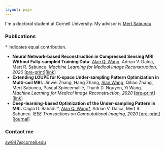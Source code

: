 ```yaml
---
layout: page
---
```


I'm a doctoral student at Cornell University. My advisor is [Mert Sabuncu](https://sabuncu.engineering.cornell.edu/).

### Publications
\* indicates equal contribution.
+ **Neural Network-based Reconstruction in Compressed Sensing MRI Without Fully-sampled Training Data.** <ins>Alan Q. Wang</ins>, Adrian V. Dalca, Mert R. Sabuncu. *Machine Learning for Medical Image Reconstruction, 2020* [[pre-print](https://arxiv.org/abs/2007.14979)][[link](https://link.springer.com/chapter/10.1007/978-3-030-61598-7_3)]
+ **Extending LOUPE for K-space Under-sampling Pattern Optimization in Multi-coil MRI.** Jinwei Zhang, Hang Zhang, <ins>Alan Wang</ins>, Qihao Zhang, Mert Sabuncu, Pascal Spincemaille, Thanh D. Nguyen, Yi Wang. *Machine Learning for Medical Image Reconstruction, 2020* [[pre-print](https://arxiv.org/abs/2007.14450)][[link](https://link.springer.com/chapter/10.1007/978-3-030-61598-7_9)]
+ **Deep-learning-based Optimization of the Under-sampling Pattern in MRI.** Cagla D. Bahadir\*, <ins>Alan Q. Wang\*</ins>, Adrian V. Dalca, Mert R. Sabuncu. *IEEE Transactions on Computational Imaging, 2020* [[pre-print](https://arxiv.org/abs/1907.11374)] [[journal](https://ieeexplore.ieee.org/document/9133281?source=authoralert)]



### Contact me

[aw847@cornell.edu](mailto:email@domain.com)


